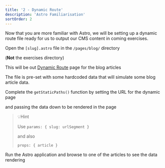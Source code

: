 ```yaml
---
title: '2 - Dynamic Route'
description: 'Astro Familiarisation'
sortOrder: 2
---
```


Now that you are more familiar with Astro, we will be setting up a dynamic route file ready for us to output our CMS content in coming exercises.

Open the `[slug].astro` file in the `/pages/blog/` directory

(**Not** the exercises directory)

This will be out [Dynamic Route](https://docs.astro.build/en/guides/routing/#dynamic-routes) page for the blog articles

The file is pre-set with some hardcoded data that will simulate some blog article data.

Complete the `getStaticPaths()` function by setting the URL for the dynamic page

and passing the data down to be rendered in the page

> 💡Hint
>
> Use `params: { slug: urlSegment }`
>
> and also
>
> `props: { article }`

Run the Astro application and browse to one of the articles to see the data rendering
